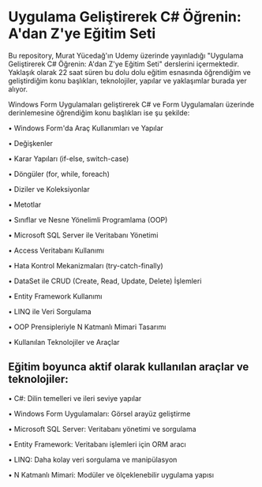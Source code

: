# Uygulama Geliştirerek C# Öğrenin: A'dan Z'ye Eğitim Seti
Bu repository, Murat Yücedağ'ın Udemy üzerinde yayınladığı "Uygulama Geliştirerek C# Öğrenin: A'dan Z'ye Eğitim Seti" derslerini içermektedir. Yaklaşık olarak 22 saat süren bu dolu dolu eğitim esnasında öğrendiğim ve geliştirdiğim konu başlıkları, teknolojiler, yapılar ve yaklaşımlar burada yer alıyor.

Windows Form Uygulamaları geliştirerek C# ve Form Uygulamaları üzerinde derinlemesine öğrendiğim konu başlıkları ise şu şekilde:

• Windows Form'da Araç Kullanımları ve Yapılar

• Değişkenler

• Karar Yapıları (if-else, switch-case)

• Döngüler (for, while, foreach)

• Diziler ve Koleksiyonlar

• Metotlar

• Sınıflar ve Nesne Yönelimli Programlama (OOP)

• Microsoft SQL Server ile Veritabanı Yönetimi

• Access Veritabanı Kullanımı

• Hata Kontrol Mekanizmaları (try-catch-finally)

• DataSet ile CRUD (Create, Read, Update, Delete) İşlemleri

• Entity Framework Kullanımı

• LINQ ile Veri Sorgulama

• OOP Prensipleriyle N Katmanlı Mimari Tasarımı

• Kullanılan Teknolojiler ve Araçlar

## Eğitim boyunca aktif olarak kullanılan araçlar ve teknolojiler:

• C#: Dilin temelleri ve ileri seviye yapılar

• Windows Form Uygulamaları: Görsel arayüz geliştirme

• Microsoft SQL Server: Veritabanı yönetimi ve sorgulama

• Entity Framework: Veritabanı işlemleri için ORM aracı

• LINQ: Daha kolay veri sorgulama ve manipülasyon

• N Katmanlı Mimari: Modüler ve ölçeklenebilir uygulama yapısı
